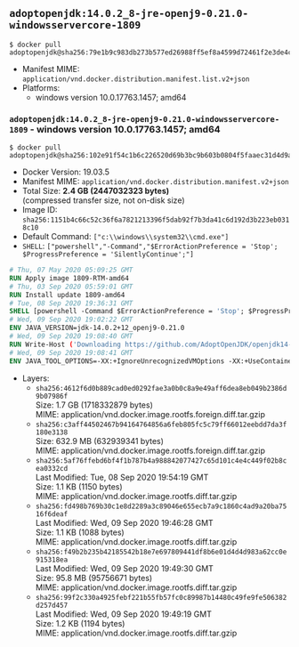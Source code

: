 ## `adoptopenjdk:14.0.2_8-jre-openj9-0.21.0-windowsservercore-1809`

```console
$ docker pull adoptopenjdk@sha256:79e1b9c983db273b577ed26988ff5ef8a4599d72461f2e3de4c4e71d940f2f47
```

-	Manifest MIME: `application/vnd.docker.distribution.manifest.list.v2+json`
-	Platforms:
	-	windows version 10.0.17763.1457; amd64

### `adoptopenjdk:14.0.2_8-jre-openj9-0.21.0-windowsservercore-1809` - windows version 10.0.17763.1457; amd64

```console
$ docker pull adoptopenjdk@sha256:102e91f54c1b6c226520d69b3bc9b603b0804f5faaec31d4d9a5e25b7db72ba0
```

-	Docker Version: 19.03.5
-	Manifest MIME: `application/vnd.docker.distribution.manifest.v2+json`
-	Total Size: **2.4 GB (2447032323 bytes)**  
	(compressed transfer size, not on-disk size)
-	Image ID: `sha256:1151b4c66c52c36f6a7821213396f5dab92f7b3da41c6d192d3b223eb0318c10`
-	Default Command: `["c:\\windows\\system32\\cmd.exe"]`
-	`SHELL`: `["powershell","-Command","$ErrorActionPreference = 'Stop'; $ProgressPreference = 'SilentlyContinue';"]`

```dockerfile
# Thu, 07 May 2020 05:09:25 GMT
RUN Apply image 1809-RTM-amd64
# Thu, 03 Sep 2020 05:59:01 GMT
RUN Install update 1809-amd64
# Tue, 08 Sep 2020 19:36:31 GMT
SHELL [powershell -Command $ErrorActionPreference = 'Stop'; $ProgressPreference = 'SilentlyContinue';]
# Wed, 09 Sep 2020 19:02:22 GMT
ENV JAVA_VERSION=jdk-14.0.2+12_openj9-0.21.0
# Wed, 09 Sep 2020 19:08:40 GMT
RUN Write-Host ('Downloading https://github.com/AdoptOpenJDK/openjdk14-binaries/releases/download/jdk-14.0.2%2B12_openj9-0.21.0/OpenJDK14U-jre_x64_windows_openj9_14.0.2_12_openj9-0.21.0.msi ...');     [Net.ServicePointManager]::SecurityProtocol = [Net.SecurityProtocolType]::Tls12;     wget https://github.com/AdoptOpenJDK/openjdk14-binaries/releases/download/jdk-14.0.2%2B12_openj9-0.21.0/OpenJDK14U-jre_x64_windows_openj9_14.0.2_12_openj9-0.21.0.msi -O 'openjdk.msi';     Write-Host ('Verifying sha256 (12c883da9337470094993384c68f85effdd1752575fc2316459b50d541e35060) ...');     if ((Get-FileHash openjdk.msi -Algorithm sha256).Hash -ne '12c883da9337470094993384c68f85effdd1752575fc2316459b50d541e35060') {             Write-Host 'FAILED!';             exit 1;     };         New-Item -ItemType Directory -Path C:\temp | Out-Null;         Write-Host 'Installing using MSI ...';     Start-Process -FilePath "msiexec.exe" -ArgumentList '/i', 'openjdk.msi', '/L*V', 'C:\temp\OpenJDK.log',     '/quiet', 'ADDLOCAL=FeatureEnvironment,FeatureJarFileRunWith,FeatureJavaHome' -Wait -Passthru;     Remove-Item -Path C:\temp -Recurse | Out-Null;     Write-Host 'Removing openjdk.msi ...';     Remove-Item openjdk.msi -Force
# Wed, 09 Sep 2020 19:08:41 GMT
ENV JAVA_TOOL_OPTIONS=-XX:+IgnoreUnrecognizedVMOptions -XX:+UseContainerSupport -XX:+IdleTuningCompactOnIdle -XX:+IdleTuningGcOnIdle
```

-	Layers:
	-	`sha256:4612f6d0b889cad0ed0292fae3a0b0c8a9e49aff6dea8eb049b2386d9b07986f`  
		Size: 1.7 GB (1718332879 bytes)  
		MIME: application/vnd.docker.image.rootfs.foreign.diff.tar.gzip
	-	`sha256:c3aff44502467b94164764856a6feb805fc5c79ff66012eebdd7da3f180e3138`  
		Size: 632.9 MB (632939341 bytes)  
		MIME: application/vnd.docker.image.rootfs.foreign.diff.tar.gzip
	-	`sha256:5af76ffebd6bf4f1b787b4a988842077427c65d101c4e4c449f02b8cea0332cd`  
		Last Modified: Tue, 08 Sep 2020 19:54:19 GMT  
		Size: 1.1 KB (1150 bytes)  
		MIME: application/vnd.docker.image.rootfs.diff.tar.gzip
	-	`sha256:fd498b769b30c1e8d2289a3c89046e655ecb7a9c1860c4ad9a20ba7516f6deaf`  
		Last Modified: Wed, 09 Sep 2020 19:46:28 GMT  
		Size: 1.1 KB (1088 bytes)  
		MIME: application/vnd.docker.image.rootfs.diff.tar.gzip
	-	`sha256:f49b2b235b42185542b18e7e697809441df8b6e01d4d4d983a62cc0e915318ea`  
		Last Modified: Wed, 09 Sep 2020 19:49:30 GMT  
		Size: 95.8 MB (95756671 bytes)  
		MIME: application/vnd.docker.image.rootfs.diff.tar.gzip
	-	`sha256:99f2c330a4925febf221b55fb57fc0c89987b14480c49fe9fe506382d257d457`  
		Last Modified: Wed, 09 Sep 2020 19:49:19 GMT  
		Size: 1.2 KB (1194 bytes)  
		MIME: application/vnd.docker.image.rootfs.diff.tar.gzip
